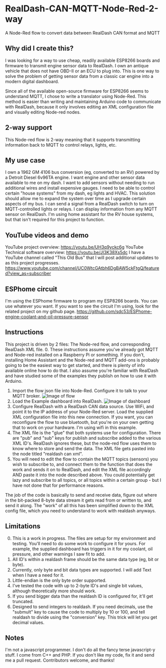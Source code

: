 # RealDash-CAN-MQTT-Node-Red-2-way
A Node-Red flow to convert data between RealDash CAN format and MQTT

## Why did I create this?
I was looking for a way to use cheap, readily available ESP8266 boards and firmware to transmit engine sensor data to RealDash.  I own an antique vehicle that does not have OBD-II or an ECU to plug into.  This is one way to solve the problem of getting sensor data from a classic car engine into a modern digital dashboard.

Since all of the available open-source firmware for ESP8266 seems to understand MQTT, I chose to write a translator using Node-Red.  This method is easier than writing and maintaining Arduino code to communicate with RealDash, because it only involves editing an XML configuration file and visually editing Node-red nodes. 

## 2-way support
This Node-red flow is 2-way meaning that it supports transmitting information back to MQTT to control relays, lights, etc.

## My use case
I own a 1962 GM 4106 bus conversion (eg, converted to an RV) powered by a Detroit Diesel 6v96TA engine.  I want engine and other sensor data available to me on my dash.  I want to add sensors without needing to run additional wires and install expensive gauges.  I need to be able to control certain "house systems" from my dash, eg lights and HVAC.  This solution should allow me to expand the system over time as I upgrade certain aspects of my bus.  I can send a signal from a RealDash switch to turn on MQTT-controlled lights or relays.  I can display information from any MQTT sensor on RealDash.  I'm using home assistant for the RV house systems, but that isn't required for this project to function.

## YouTube videos and demo
YouTube project overview: https://youtu.be/UH3q9yckc6g
YouTube Technical software overview: https://youtu.be/JI3K38Xs5dc
I have a YouTube channel called "This Old Bus" that I will post additional updates to as this project progresses. https://www.youtube.com/channel/UC0WtcGAtbh6DgBAW5ckFtgQ/featured?view_as=subscriber

## ESPhome circuit
I'm using the ESPhome firmware to program my ESP8266 boards.  You can use whatever you want.  If you want to see the circuit I'm using, look for the related project on my github page.  https://github.com/sdc53/ESPhome-engine-coolant-and-oil-pressure-sensor

## Instructions
This project is driven by 2 files: The Node-red flow, and corresponding RealDash XML file. 
0.  These instructions assume you've already got MQTT and Node-red installed on a Raspberry Pi or something. If you don't, installing Home Assistant and the Node-red and MQTT add-ons is probably going to be the easiest way to get started, and there is plenty of info available online how to do that. I also assume you're familiar with RealDash and have studied some of the examples they publish on how to use it with Arduino. 
1.  Import the flow json file into Node-Red.  Configure it to talk to your MQTT broker.
![Image of flow](https://github.com/sdc53/RealDash-CAN-MQTT-Node-Red-2-way/raw/master/node-red%20flow%20screenshot.PNG)
2.  Load the Example dashboard into RealDash.
![Image of dashboard](https://github.com/sdc53/RealDash-CAN-MQTT-Node-Red-2-way/raw/master/example%20dashboard%20screenshot.PNG)
3.  Configure RealDash with a RealDash CAN data source.  Use WiFi, and point it to the IP address of your Node-Red server.  Load the supplied XML configuration file into this new connection.  If you want, you can reconfigure the flow to use bluetooth, but you're on your own getting that to work on your hardware.  I'm using wifi in this example.
4.  The XML file is the "glue" that both systems use for configuration.  There are "pub" and "sub" keys for publish and subscribe added to the various XML ID's.  RealDash ignores these, but the node-red flow uses them to know where to store and send the data.  The XML file gets pasted into the node titled "realdash can xml".  
5.  You will need to edit the flow to contain the MQTT topics (sensors) you wish to subscribe to, and connect them to the function that does the work and sends it on to RealDash, and edit the XML file accordingly AND paste it into the node described above.  You could potentially get lazy and subscribe to all topics, or all topics within a certain group - but I have not done that for performance reasons.  

The job of the code is basically to send and receive data, figure out where in the bit-packed 8-byte data stream it gets read from or written to, and send it along. The "work" of all this has been simplified down to the XML config file, which you need to understand to work with realdash anyways.

## Limitations
0.  This is a work in progress.  The files are setup for my environment and testing. You'll need to do some work to configure it for yours.  For example, the supplied dashboard has triggers in it for my coolant, oil pressure, and other warnings I saw fit to add.
1.  All ID's within a realdash frame should be the same data type (eg, bit or byte).
2.  Currently, only byte and bit data types are supported.  I will add Text when I have a need for it.
3.  Little-endian is the only byte order supported.
4.  I've tested the code with up to 2-byte ID's and single bit values, although theoretically more should work.
5.  If you send bigger data than the realdash ID is configured for, it'll get truncated.
6.  Designed to send integers to realdash.  If you need decimals, use the "submult" key to cause the code to multiply by 10 or 100, and tell realdash to divide using the "conversion" key.  This trick will let you get decimal values.

## Notes
I'm not a javascript programmer. I don't do all the fancy terse javascript-y stuff.  I come from C++ and PHP.  If you don't like my code, fix it and send me a pull request.  Contributors welcome, and thanks!










